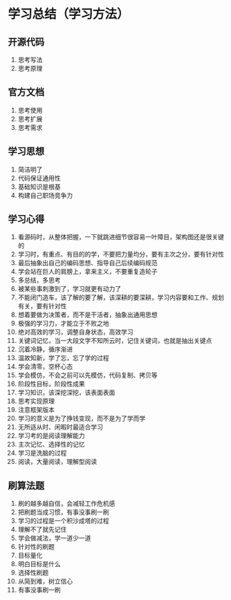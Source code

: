 # 学习总结（学习方法）

## 开源代码
1. 思考写法
2. 思考原理

## 官方文档
1. 思考使用
2. 思考扩展
3. 思考需求

## 学习思想
1. 简洁明了
2. 代码保证通用性
3. 基础知识是根基
4. 构建自己职场竞争力

## 学习心得
1. 看源码时，从整体把握，一下就跳进细节很容易一叶障目，架构图还是很关键的
2. 学习时，有重点、有目的的学，不要把力量均分，要有主次之分，要有针对性
3. 最后抽象出自己的编码思想、指导自己后续编码规范
4. 学会站在巨人的肩膀上，拿来主义，不要重复造轮子
5. 多总结，多思考
6. 被某些事刺激到了，学习就更有动力了
7. 不能闭门造车，该了解的要了解，该深耕的要深耕，学习内容要和工作、规划有关，要有针对性
8. 想着要做为决策者，而不是干活者，抽象出通用思想
9. 极强的学习力，才能立于不败之地
10. 绝对高效的学习，调整自身状态，高效学习
11. 关键词记忆，当一大段文字不知所云时，记住关键词，也就是抽出关键点
12. 沉着冷静，循序渐进
13. 温故知新，学了忘，忘了学的过程
14. 学会清零，空杯心态
15. 学会模仿，不会之前可以先模仿，代码复制、拷贝等
16. 阶段性目标，阶段性成果
17. 学习知识，该深挖深挖，该表面表面
18. 思考实现原理
19. 注意框架版本
20. 学习的意义是为了挣钱变现，而不是为了学而学
21. 无所适从时、闲暇时最适合学习
22. 学习考的是阅读理解能力
23. 主次记忆、选择性的记忆
24. 学习是洗脑的过程
25. 阅读，大量阅读，理解型阅读


## 刷算法题
1. 刷的越多越自信，会减轻工作危机感
2. 把刷题当成习惯，有事没事刷一刷
3. 学习的过程是一个积沙成塔的过程
4. 理解不了就先记住
5. 学会做减法，学一道少一道
6. 针对性的刷题
7. 目标量化
8. 明白目标是什么
9. 选择性刷题
10. 从简到难，树立信心
11. 有事没事刷一刷








